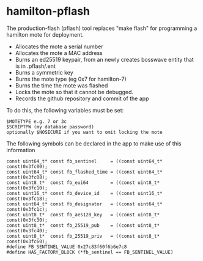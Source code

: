 # hamilton-pflash

The production-flash (pflash) tool replaces "make flash" for programming a
hamilton mote for deployment.

- Allocates the mote a serial number
- Allocates the mote a MAC address
- Burns an ed25519 keypair, from an newly creates bosswave entity that is in .pflash/<serial>.ent
- Burns a symmetric key
- Burns the mote type (eg 0x7 for hamilton-7)
- Burns the time the mote was flashed
- Locks the mote so that it cannot be debugged.
- Records the github repository and commit of the app

To do this, the following variables must be set:

```
$MOTETYPE e.g. 7 or 3c
$SCRIPTPW (my database password)
optionally $NOSECURE if you want to omit locking the mote
```

The following symbols can be declared in the app to make use of this information

```
const uint64_t* const fb_sentinel     = ((const uint64_t* const)0x3fc00);
const uint64_t* const fb_flashed_time = ((const uint64_t* const)0x3fc08);
const uint8_t*  const fb_eui64        = ((const uint8_t*  const)0x3fc10);
const uint16_t* const fb_device_id    = ((const uint16_t* const)0x3fc18);
const uint64_t* const fb_designator   = ((const uint64_t* const)0x3fc1c);
const uint8_t*  const fb_aes128_key   = ((const uint8_t*  const)0x3fc30);
const uint8_t*  const fb_25519_pub    = ((const uint8_t*  const)0x3fc40);
const uint8_t*  const fb_25519_priv   = ((const uint8_t*  const)0x3fc60);
#define FB_SENTINEL_VALUE 0x27c83f60f6b6e7c8
#define HAS_FACTORY_BLOCK (*fb_sentinel == FB_SENTINEL_VALUE)
```
